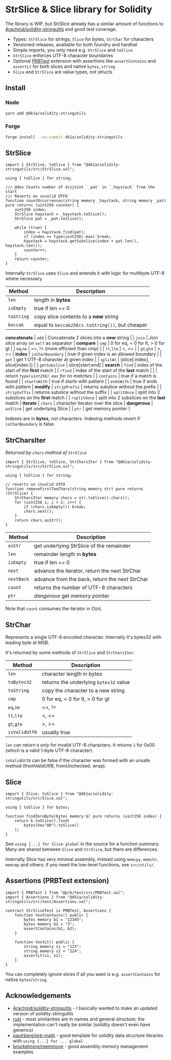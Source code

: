 # StrSlice & Slice library for Solidity

The library is WIP, but StrSlice already has a similar amount of functions to [Arachnid/solidity-stringutils](https://github.com/Arachnid/solidity-stringutils) and good test coverage.

- Types: `StrSlice` for strings, `Slice` for bytes, `StrChar` for characters
- Versioned releases, available for both foundry and hardhat
- Simple imports, you only need e.g. `StrSlice` and `toSlice`
- `StrSlice` enforces UTF-8 character boundaries
- Optional [PRBTest](https://github.com/paulrberg/prb-test) extension with assertions like `assertContains` and `assertLt` for both slices and native `bytes`, `string`
- `Slice` and `StrSlice` are value types, not structs

## Install

### Node
```sh
yarn add @dk1a/solidity-stringutils
```

### Forge
```sh
forge install --no-commit dk1a/solidity-stringutils
```

## StrSlice

```solidity
import { StrSlice, toSlice } from "@dk1a/solidity-stringutils/src/StrSlice.sol";

using { toSlice } for string;

/// @dev Counts number of disjoint `_pat` in `_haystack` from the start
/// Reverts on invalid UTF8
function countOccurrences(string memory _haystack, string memory _pat) pure returns (uint256 counter) {
    uint256 index;
    StrSlice haystack = _haystack.toSlice();
    StrSlice pat = _pat.toSlice();

    while (true) {
        index = haystack.find(pat);
        if (index == type(uint256).max) break;
        haystack = haystack.getSubslice(index + pat.len(), haystack.len());
        counter++;
    }
    return counter;
}
```

Internally `StrSlice` uses `Slice` and extends it with logic for multibyte UTF-8 where necessary.

| Method           | Description                                      |
| ---------------- | ------------------------------------------------ |
| `len`            | length in **bytes**                              |
| `isEmpty`        | true if len == 0                                 |
| `toString`       | copy slice contents to a **new** string          |
| `keccak`         | equal to `keccak256(s.toString())`, but cheaper  |
**concatenate**
| `add`            | Concatenate 2 slices into a **new** string       |
| `join`           | Join slice array on `self` as separator          |
**compare**
| `cmp`            | 0 for eq, < 0 for lt, > 0 for gt                 |
| `eq`,`ne`        | ==, !=  (more efficient than cmp)                |
| `lt`,`lte`       | <, <=                                            |
| `gt`,`gte`       | >, >=                                            |
**index**
| `isCharBoundary` | true if given index is an allowed boundary       |
| `get`            | get 1 UTF-8 character at given index             |
| `splitAt`        | (slice[:index], slice[index:])                   |
| `getSubslice`    | slice[start:end]                                 |
**search**
| `find`           | index of the start of the **first** match        |
| `rfind`          | index of the start of the **last** match         |
|                  | *return `type(uint256).max` for no matches*      |
| `contains`       | true if a match is found                         |
| `startsWith`     | true if starts with pattern                      |
| `endsWith`       | true if ends with pattern                        |
**modify**
| `stripPrefix`    | returns subslice without the prefix              |
| `stripSuffix`    | returns subslice without the suffix              |
| `splitOnce`      | split into 2 subslices on the **first** match    |
| `rsplitOnce`     | split into 2 subslices on the **last** match     |
**iterate**
| `chars`          | character iterator over the slice                |
**dangerous**
| `asSlice`        | get underlying Slice                             |
| `ptr`            | get memory pointer                               |

Indexes are in **bytes**, not characters. Indexing methods revert if `isCharBoundary` is false.

## StrCharsIter

*Returned by `chars` method of `StrSlice`*

```solidity
import { StrSlice, toSlice, StrCharsIter } from "@dk1a/solidity-stringutils/src/StrSlice.sol";

using { toSlice } for string;

// reverts on invalid UTF8
function removeFirstTwoChars(string memory str) pure returns (StrSlice) {
    StrCharsIter memory chars = str.toSlice().chars();
    for (uint256 i; i < 2; i++) {
        if (chars.isEmpty()) break;
        chars.next();
    }
    return chars.asStr();
}
```

| Method           | Description                                      |
| ---------------- | ------------------------------------------------ |
| `asStr`          | get underlying StrSlice of the remainder         |
| `len`            | remainder length in **bytes**                    |
| `isEmpty`        | true if len == 0                                 |
| `next`           | advance the iterator, return the next StrChar    |
| `nextBack`       | advance from the back, return the next StrChar   |
| `count`          | returns the number of UTF-8 characters           |
| `ptr`            | *dangerous* get memory pointer                   |

Note that `count` consumes the iterator in O(n).

## StrChar

Represents a single UTF-8 encoded character.
Internally it's bytes32 with leading byte at MSB.

It's returned by some methods of `StrSlice` and `StrCharsIter`.

| Method           | Description                                      |
| ---------------- | ------------------------------------------------ |
| `len`            | character length in bytes                        |
| `toBytes32`      | returns the underlying `bytes32` value           |
| `toString`       | copy the character to a new string               |
| `cmp`            | 0 for eq, < 0 for lt, > 0 for gt                 |
| `eq`,`ne`        | ==, !=                                           |
| `lt`,`lte`       | <, <=                                            |
| `gt`,`gte`       | >, >=                                            |
| `isValidUtf8`    | usually true                                     |

`len` can return `0` *only* for invalid UTF-8 characters. It returns `1` for 0x00 (which is a valid 1-byte UTF-8 character).

`isValidUtf8` can be false if the character was formed with an unsafe method (fromValidUtf8, fromUnchecked, wrap).

## Slice

```solidity
import { Slice, toSlice } from "@dk1a/solidity-stringutils/src/Slice.sol";

using { toSlice } for bytes;

function findZeroByte(bytes memory b) pure returns (uint256 index) {
    return b.toSlice().find(
        bytes(hex"00").toSlice()
    );
}
```

See `using {...} for Slice global` in the source for a function summary. Many are shared between `Slice` and `StrSlice`, but there are differences.

Internally Slice has very minimal assembly, instead using `memcpy`, `memchr`, `memcmp` and others; if you need the low-level functions, see `src/utils/`.

## Assertions (PRBTest extension)

```solidity
import { PRBTest } from "@prb/test/src/PRBTest.sol";
import { Assertions } from "@dk1a/solidity-stringutils/src/test/Assertions.sol";

contract StrSliceTest is PRBTest, Assertions {
    function testContains() public {
        bytes memory b1 = "12345";
        bytes memory b2 = "3";
        assertContains(b1, b2);
    }

    function testLt() public {
        string memory s1 = "123";
        string memory s2 = "124";
        assertLt(s1, s2);
    }
}
```

You can completely ignore slices if all you want is e.g. `assertContains` for native `bytes`/`string`.

## Acknowledgements
- [Arachnid/solidity-stringutils](https://github.com/Arachnid/solidity-stringutils) - I basically wanted to make an updated version of solidity-stringutils
- [rust](https://doc.rust-lang.org/core/index.html) - most similarities are in names and general structure; the implementation can't really be similar (solidity doesn't even have generics)
- [paulrberg/prb-math](https://github.com/paulrberg/prb-math) - good template for solidity data structure libraries with `using {...} for ... global`
- [brockelmore/memmove](https://github.com/brockelmore/memmove) - good assembly memory management examples